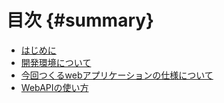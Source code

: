 # 目次 {#summary}

* [はじめに](./README.md)
* [開発環境について](./intro/README.md)
* [今回つくるwebアプリケーションの仕様について](./first/README.md)
* [WebAPIの使い方](./webapi/README.md)
